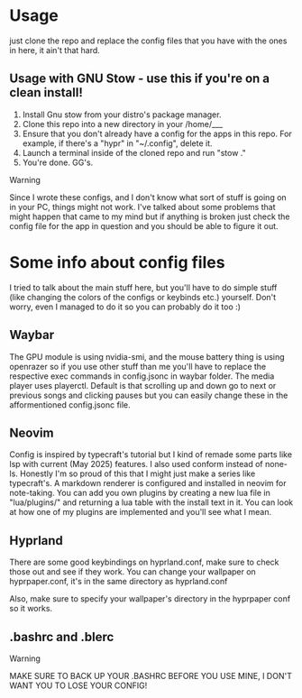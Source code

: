 # Usage 
just clone the repo and replace the config files that you have with the ones in here, it ain't that hard.

## Usage with GNU Stow - use this if you're on a clean install!
1. Install Gnu stow from your distro's package manager.
2. Clone this repo into a new directory in your /home/___
3. Ensure that you don't already have a config for the apps in this repo. For example, if there's a "hypr" in "~/.config", delete it.
4. Launch a terminal inside of the cloned repo and run "stow ."
5. You're done. GG's.

> [!WARNING]
> Since I wrote these configs, and I don't know what sort of stuff is going on in your PC, things might not work. I've talked about some problems that might happen that came to my mind but if anything is broken just check the config file for the app in question and you should be able to figure it out.

# Some info about config files

I tried to talk about the main stuff here, but you'll have to do simple stuff (like changing the colors of the configs or keybinds etc.) yourself. Don't worry, even I managed to do it so you can probably do it too :)

## Waybar
The GPU module is using nvidia-smi, and the mouse battery thing is using openrazer so if you use other stuff than me you'll have to replace the respective exec commands in config.jsonc in waybar folder. The media player uses playerctl. Default is that scrolling up and down go to next or previous songs and clicking pauses but you can easily change these in the afformentioned config.jsonc file.

## Neovim
Config is inspired by typecraft's tutorial but I kind of remade some parts like lsp with current (May 2025) features. I also used conform instead of none-ls. Honestly I'm so proud of this that I might just make a series like typecraft's.
A markdown renderer is configured and installed in neovim for note-taking. You can add you own plugins by creating a new lua file in "lua/plugins/" and returning a lua table with the install text in it. You can look at how one of my plugins are implemented and you'll see what I mean.

## Hyprland
There are some good keybindings on hyprland.conf, make sure to check those out and see if they work. You can change your wallpaper on hyprpaper.conf, it's in the same directory as hyprland.conf

Also, make sure to specify your wallpaper's directory in the hyprpaper conf so it works.


## .bashrc and .blerc
> [!WARNING]
> MAKE SURE TO BACK UP YOUR .BASHRC BEFORE YOU USE MINE, I DON'T WANT YOU TO LOSE YOUR CONFIG!
